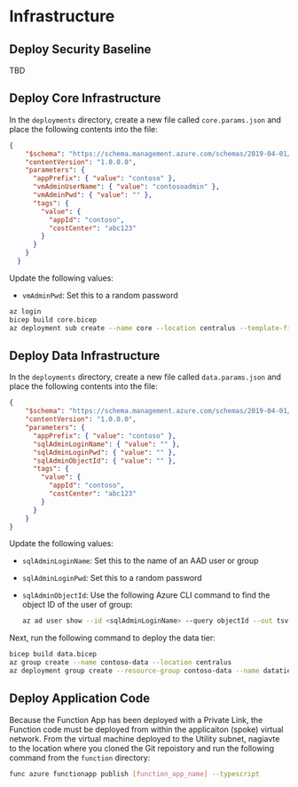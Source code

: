 # Infrastructure

## Deploy Security Baseline

TBD

## Deploy Core Infrastructure

In the `deployments` directory, create a new file called `core.params.json` and place the following contents into the file:

```json
{
    "$schema": "https://schema.management.azure.com/schemas/2019-04-01/deploymentParameters.json#",
    "contentVersion": "1.0.0.0",
    "parameters": {
      "appPrefix": { "value": "contoso" },
      "vmAdminUserName": { "value": "contosoadmin" },
      "vmAdminPwd": { "value": "" },
      "tags": {
        "value": {
          "appId": "contoso",
          "costCenter": "abc123"
        }
      }
    }
  }
```

Update the following values:

- `vmAdminPwd`: Set this to a random password

```bash
az login
bicep build core.bicep
az deployment sub create --name core --location centralus --template-file core.json --parameters appPrefix=contoso
```

## Deploy Data Infrastructure

In the `deployments` directory, create a new file called `data.params.json` and place the following contents into the file:

```json
{
    "$schema": "https://schema.management.azure.com/schemas/2019-04-01/deploymentParameters.json#",
    "contentVersion": "1.0.0.0",
    "parameters": {
      "appPrefix": { "value": "contoso" },
      "sqlAdminLoginName": { "value": "" },
      "sqlAdminLoginPwd": { "value": "" },
      "sqlAdminObjectId": { "value": "" },
      "tags": {
        "value": {
          "appId": "contoso",
          "costCenter": "abc123"
        }
      }
    }
}
```

Update the following values:

- `sqlAdminLoginName`: Set this to the name of an AAD user or group
- `sqlAdminLoginPwd`: Set this to a random password
- `sqlAdminObjectId`: Use the following Azure CLI command to find the object ID of the user of group:

  ```bash
  az ad user show --id <sqlAdminLoginName> --query objectId --out tsv
  ```

Next, run the following command to deploy the data tier:

```bash
bicep build data.bicep
az group create --name contoso-data --location centralus
az deployment group create --resource-group contoso-data --name datatier --template-file data.json --parameters data.params.json
```

## Deploy Application Code

Because the Function App has been deployed with a Private Link, the Function code must be deployed from within the applicaiton (spoke) virtual network. From the virtual machine deployed to the Utility subnet, nagiavte to the location where you cloned the Git repoistory and run the following command from the `function` directory:

```bash
func azure functionapp publish [function_app_name] --typescript
```

